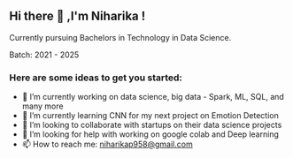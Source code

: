 ## Hi there 👋 ,I'm Niharika !
Currently pursuing Bachelors in Technology in Data Science. 

Batch: 2021 - 2025

### Here are some ideas to get you started:

- 🔭 I’m currently working on data science, big data - Spark, ML, SQL, and many more
- 🌱 I’m currently learning CNN for my next project on Emotion Detection
- 👯 I’m looking to collaborate with startups on their data science projects
- 🤔 I’m looking for help with working on google colab and Deep learning
- 📫 How to reach me: niharikap958@gmail.com

